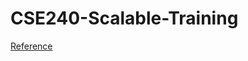 # CSE240-Scalable-Training

[Reference](https://github.com/NVIDIA/gbm-bench/blob/73a976b036249ff9d8cb30cf9082bb414b911379/datasets.py)
